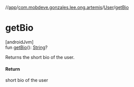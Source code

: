 //[app](../../../index.md)/[com.mobdeve.gonzales.lee.ong.artemis](../index.md)/[User](index.md)/[getBio](get-bio.md)

# getBio

[androidJvm]\
fun [getBio](get-bio.md)(): [String](https://kotlinlang.org/api/latest/jvm/stdlib/kotlin/-string/index.html)?

Returns the short bio of the user.

#### Return

short bio of the user
